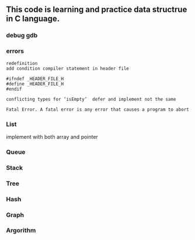 ## This code is learning and practice data structrue in C language.

### debug gdb

### errors
    redefinition 
    add condition compiler statement in header file

    #ifndef _HEADER_FILE_H 
    #define _HEADER_FILE_H 
    #endif

    conflicting types for ‘isEmpty’  defer and implement not the same

    Fatal Error. A fatal error is any error that causes a program to abort


### List
implement with both array and pointer

### Queue

### Stack

### Tree

### Hash

### Graph

### Argorithm
